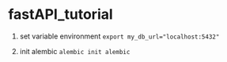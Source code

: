 # fastAPI_tutorial


1. set variable environment
`export my_db_url="localhost:5432"`

2. init alembic
`alembic init alembic`